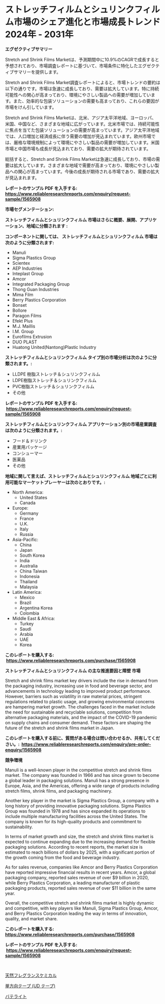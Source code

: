 <p><h1>ストレッチフィルムとシュリンクフィルム市場のシェア進化と市場成長トレンド 2024年 - 2031年</h1></p><p><strong>エグゼクティブサマリー</strong></p>
<p><p>Stretch and Shrink Films Marketは、予測期間中に10.9%のCAGRで成長すると予想されており、市場調査レポートに基づいて、市場条件に特化したエグゼクティブサマリーを提供します。</p><p>Stretch and Shrink Films Market調査レポートによると、市場トレンドの要約は以下の通りです。市場は急速に成長しており、需要は拡大しています。特に持続可能性への関心が高まっており、環境にやさしい製品への需要が増加しています。また、効率的な包装ソリューションの需要も高まっており、これらの要因が市場をけん引しています。</p><p>Stretch and Shrink Films Marketは、北米、アジア太平洋地域、ヨーロッパ、米国、中国など、さまざまな地域に広がっています。北米市場では、持続可能性に焦点を当てた包装ソリューションの需要が高まっています。アジア太平洋地域では、人口増加と経済成長に伴う需要の増加が見込まれています。欧州市場では、厳格な環境規制によって環境にやさしい製品の需要が増加しています。米国市場と中国市場も成長が見込まれており、需要の拡大が期待されています。</p><p>総括すると、Stretch and Shrink Films Marketは急速に成長しており、市場の需要は拡大しています。さまざまな地域で需要が高まっており、環境にやさしい製品への関心が高まっています。今後の成長が期待される市場であり、需要の拡大が見込まれます。</p></p>
<p><strong>レポートのサンプル PDF を入手する: <a href="https://www.reliableresearchreports.com/enquiry/request-sample/1565908">https://www.reliableresearchreports.com/enquiry/request-sample/1565908</a></strong></p>
<p><strong>市場セグメンテーション:</strong></p>
<p><strong> ストレッチフィルムとシュリンクフィルム 市場はさらに概要、展開、アプリケーション、地域に分類されます :</strong></p>
<p><strong>コンポーネントに関しては、 ストレッチフィルムとシュリンクフィルム 市場は次のように分類されます: &nbsp;</strong></p>
<p><ul><li>Manuli</li><li>Sigma Plastics Group</li><li>Scientex</li><li>AEP Industries</li><li>Inteplast Group</li><li>Amcor</li><li>Integrated Packaging Group</li><li>Thong Guan Industries</li><li>Mima Film</li><li>Berry Plastics Corporation</li><li>Bonset</li><li>Bollore</li><li>Paragon Films</li><li>Efekt Plus</li><li>M.J. Maillis</li><li>I.M. Group</li><li>Eurofilms Extrusion</li><li>DUO PLAST</li><li>Huatong United(Nantong)Plastic Industry</li></ul></p>
<p><strong> ストレッチフィルムとシュリンクフィルム タイプ別の市場分析は次のように分類されます。:</strong></p>
<p><ul><li>LLDPE 樹脂ストレッチ＆シュリンクフィルム</li><li>LDPE樹脂ストレッチ＆シュリンクフィルム</li><li>PVC樹脂ストレッチ＆シュリンクフィルム</li><li>その他</li></ul></p>
<p><strong>レポートのサンプル PDF を入手する: &nbsp;<a href="https://www.reliableresearchreports.com/enquiry/request-sample/1565908">https://www.reliableresearchreports.com/enquiry/request-sample/1565908</a></strong></p>
<p><strong> ストレッチフィルムとシュリンクフィルム アプリケーション別の市場産業調査は次のように分類されます。:</strong></p>
<p><ul><li>フード＆ドリンク</li><li>産業用パッケージ</li><li>コンシューマー</li><li>医薬品</li><li>その他</li></ul></p>
<p><strong>地域に関して言えば、ストレッチフィルムとシュリンクフィルム 地域ごとに利用可能なマーケットプレーヤーは次のとおりです。:</strong></p>
<p><ul>
    <li>
        North America:
        <ul>
            <li>United States</li>
            <li>Canada</li>
        </ul>
    </li>
    <li>
        Europe:
        <ul>
            <li>Germany</li>
            <li>France</li>
            <li>U.K.</li>
            <li>Italy</li>
            <li>Russia</li>
        </ul>
    </li>
    <li>
        Asia-Pacific:
        <ul>
            <li>China</li>
            <li>Japan</li>
            <li>South Korea</li>
            <li>India</li>
            <li>Australia</li>
            <li>China Taiwan</li>
            <li>Indonesia</li>
            <li>Thailand</li>
            <li>Malaysia</li>
        </ul>
    </li>
    <li>
        Latin America:
        <ul>
            <li>Mexico</li>
            <li>Brazil</li>
            <li>Argentina Korea</li>
            <li>Colombia</li>
        </ul>
    </li>
    <li>
        Middle East & Africa:
        <ul>
            <li>Turkey</li>
            <li>Saudi</li>
            <li>Arabia</li>
            <li>UAE</li>
            <li>Korea</li>
        </ul>
    </li>
    </ul></p>
<p><strong>このレポートを購入する: &nbsp;<a href="https://www.reliableresearchreports.com/purchase/1565908">https://www.reliableresearchreports.com/purchase/1565908</a></strong></p>
<p><strong>ストレッチフィルムとシュリンクフィルム の主な推進要因と障壁 市場</strong></p>
<p><p>Stretch and shrink films market key drivers include the rise in demand from the packaging industry, increasing use in food and beverage sector, and advancements in technology leading to improved product performance. However, barriers such as volatility in raw material prices, stringent regulations related to plastic usage, and growing environmental concerns are hampering market growth. The challenges faced in the market include the need for sustainable and recyclable solutions, competition from alternative packaging materials, and the impact of the COVID-19 pandemic on supply chains and consumer demand. These factors are shaping the future of the stretch and shrink films market in Japan.</p></p>
<p><strong>このレポートを購入する前に、質問がある場合は問い合わせるか、共有してください。:&nbsp; <a href="https://www.reliableresearchreports.com/enquiry/pre-order-enquiry/1565908">https://www.reliableresearchreports.com/enquiry/pre-order-enquiry/1565908</a></strong></p>
<p><strong>競争環境</strong></p>
<p><p>Manuli is a well-known player in the competitive stretch and shrink films market. The company was founded in 1966 and has since grown to become a global leader in packaging solutions. Manuli has a strong presence in Europe, Asia, and the Americas, offering a wide range of products including stretch films, shrink films, and packaging machinery.</p><p>Another key player in the market is Sigma Plastics Group, a company with a long history of providing innovative packaging solutions. Sigma Plastics Group was founded in 1978 and has since expanded its operations to include multiple manufacturing facilities across the United States. The company is known for its high-quality products and commitment to sustainability.</p><p>In terms of market growth and size, the stretch and shrink films market is expected to continue expanding due to the increasing demand for flexible packaging solutions. According to recent reports, the market size is estimated to reach billions of dollars by 2025, with a significant portion of the growth coming from the food and beverage industry.</p><p>As for sales revenue, companies like Amcor and Berry Plastics Corporation have reported impressive financial results in recent years. Amcor, a global packaging company, reported sales revenue of over $9 billion in 2020, while Berry Plastics Corporation, a leading manufacturer of plastic packaging products, reported sales revenue of over $11 billion in the same year.</p><p>Overall, the competitive stretch and shrink films market is highly dynamic and competitive, with key players like Manuli, Sigma Plastics Group, Amcor, and Berry Plastics Corporation leading the way in terms of innovation, quality, and market share.</p></p>
<p><strong>このレポートを購入する: &nbsp; <a href="https://www.reliableresearchreports.com/purchase/1565908">https://www.reliableresearchreports.com/purchase/1565908</a></strong></p>
<p><strong>レポートのサンプル PDF を入手する: &nbsp;<a href="https://www.reliableresearchreports.com/enquiry/request-sample/1565908">https://www.reliableresearchreports.com/enquiry/request-sample/1565908</a></strong><strong></strong></p>
<p>&nbsp;</p>
<p><p><a href="https://github.com/Calvi3ynJerde867/Market-Research-Report-List-1/blob/main/28762775636.md">天然フレグランスケミカル</a></p><p><a href="https://medium.com/@zackaryhalvorson2023/%E5%8D%98%E6%96%B9%E5%90%91%E3%83%86%E3%83%BC%E3%83%97-ud%E3%83%86%E3%83%BC%E3%83%97-%E5%B8%82%E5%A0%B4%E6%8C%87%E6%A8%99%E3%81%AE%E8%A7%A3%E8%AA%AD-%E5%B8%82%E5%A0%B4%E3%82%B7%E3%82%A7%E3%82%A2-%E3%83%88%E3%83%AC%E3%83%B3%E3%83%89-%E6%88%90%E9%95%B7%E3%83%91%E3%82%BF%E3%83%BC%E3%83%B3-0ad3167e0e33">単方向テープ (UD テープ)</a></p><p><a href="https://github.com/JacksonWiza1924/Market-Research-Report-List-1/blob/main/15029005637.md">バテライト</a></p></p>